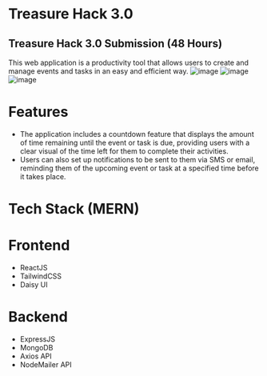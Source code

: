 # Treasure Hack 3.0
## Treasure Hack 3.0 Submission (48 Hours)

This web application is a productivity tool that allows users to create and manage events and tasks in an easy and efficient way. 
![image](https://user-images.githubusercontent.com/62672803/212529479-b0625655-12f9-458a-895f-03a765fbaf50.png)
![image](https://user-images.githubusercontent.com/62672803/212529511-0c110fa9-be05-4d03-8981-aa9e7460129a.png) 
![image](https://user-images.githubusercontent.com/62672803/212529595-f4f37ad6-2e90-4088-9935-fd557d9d9b7b.png)

# Features
- The application includes a countdown feature that displays the amount of time remaining until the event or task is due, providing users with a clear visual of the time left for them to complete their activities. 
- Users can also set up notifications to be sent to them via SMS or email, reminding them of the upcoming event or task at a specified time before it takes place. 

# Tech Stack (MERN)
# Frontend
- ReactJS
- TailwindCSS
- Daisy UI
# Backend
- ExpressJS
- MongoDB
- Axios API 
- NodeMailer API

